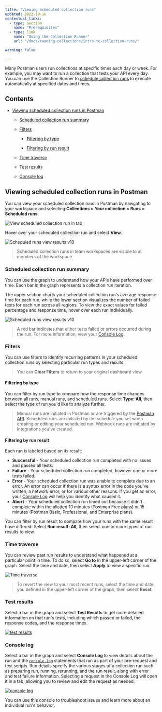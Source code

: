 ```yaml
---
title: "Viewing scheduled collection runs"
updated: 2022-10-16
contextual_links:
  - type: section
    name: "Prerequisites"
  - type: link
    name: "Using the Collection Runner"
    url: "/docs/running-collections/intro-to-collection-runs/"

warning: false

---
```


Many Postman users run collections at specific times each day or week. For example, you may want to run a collection that tests your API every day. You can use the Collection Runner to [schedule collection runs](/docs/running-collections/scheduling-collection-runs/) to execute automatically at specified dates and times.

## Contents

* [Viewing scheduled collection runs in Postman](#viewing-scheduled-collection-runs-in-postman)

    * [Scheduled collection run summary](#scheduled-collection-run-summary)

    * [Filters](#filters)

        * [Filtering by type](#filtering-by-type)

        * [Filtering by run result](#filtering-by-run-result)

    * [Time traverse](#time-traverse)

    * [Test results](#test-results)

    * [Console log](#console-log)

## Viewing scheduled collection runs in Postman

You can view your scheduled collection runs in Postman by navigating to your workspace and selecting **Collections > Your collection > Runs > Scheduled runs**.

<img src="https://assets.postman.com/postman-docs/v10/scheduled-runs-tab-3-v10.jpg" alt="View scheduled collection run in tab"/>

Hover over your scheduled collection run and select **View**.

![Scheduled runs view results v10](https://assets.postman.com/postman-docs/v10/scr-hover-select-view-1-v10.jpg)

> Scheduled collection runs in team workspaces are visible to all members of the workspace.

### Scheduled collection run summary

You can use the graph to understand how your APIs have performed over time. Each bar in the graph represents a collection run iteration.

The upper section charts your scheduled collection run's average response time for each run, while the lower section visualizes the number of failed tests for each run across all regions. To view the exact values for failed percentage and response time, hover over each run individually.

![Scheduled runs view results v10](https://assets.postman.com/postman-docs/v10/view-scheduled-run-results-1-v10.jpg)

> A red bar indicates that either tests failed or errors occurred during the run. For more information, view your [Console Log](#console-log).

### Filters

You can use filters to identify recurring patterns in your scheduled collection runs by selecting particular run types and results.

> You can **Clear Filters** to return to your original dashboard view.

#### Filtering by type

You can filter by run type to compare how the response time changes between all runs, manual runs, and scheduled runs. Select **Type: All**, then select the type of run you'd like to analyze further.

> Manual runs are initiated in Postman or are triggered by the [Postman API](https://documenter.postman.com/view/631643/JsLs/?version=latest#5b277ca0-7114-e04e-f1f5-246fbbd6d973). Scheduled runs are initiated by the schedule you set when creating or editing your scheduled run. Webhook runs are initiated by integrations you've created.

#### Filtering by run result

Each run is labeled based on its result:

* **Successful** - Your scheduled collection run completed with no issues and passed all tests.
* **Failure** - Your scheduled collection run completed, however one or more tests failed.
* **Error** - Your scheduled collection run was unable to complete due to an error. An error can occur if there is a syntax error in the code you've written, a network error, or for various other reasons. If you get an error, your [Console Log](#console-log) will help you identify what caused it.
* **Abort** - Your scheduled collection run timed out because it didn't complete within the allotted 10 minutes (Postman Free plans) or 15 minutes (Postman Basic, Professional, and Enterprise plans).

You can filter by run result to compare how your runs with the same result have differed. Select **Run result: All**, then select one or more types of run results to view.

### Time traverse

You can review past run results to understand what happened at a particular point in time. To do so, select **Go to** in the upper-left corner of the graph. Select the time and date, then select **Apply** to view a specific run.

![Time traverse](https://assets.postman.com/postman-docs/v10/scr-time-traverse-v10.jpg)

> To revert the view to your most recent runs, select the time and date you defined in the upper-left corner of the graph, then select **Reset**.

### Test results

Select a bar in the graph and select **Test Results** to get more detailed information on that run's tests, including which passed or failed, the response codes, and the response times.

[![test results](https://assets.postman.com/postman-docs/v10/scr-view-test-results-v10.jpg)](https://assets.postman.com/postman-docs/scr-view-test-results-v10.jpg)

### Console log

Select a bar in the graph and select **Console Log** to view details about the run and the [`console.log`](/docs/sending-requests/troubleshooting-api-requests/) statements that run as part of your pre-request and test scripts. Run details specify the various stages of a collection run such as preparing run, running, rerunning, and the run result, along with error and test failure information. Selecting a request in the Console Log will open it in a tab, allowing you to review and edit the request as needed.

[![console log](https://assets.postman.com/postman-docs/v10/scr-view-console-log-v10.jpg)](https://assets.postman.com/postman-docs/v10/scr-view-console-log-v10.jpg)

You can use this console to troubleshoot issues and learn more about an individual run's behavior.
